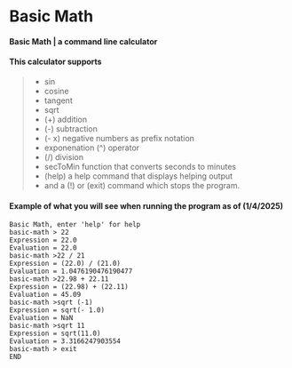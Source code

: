 # Basic Math

#### Basic Math | a command line calculator
 
#### This calculator supports
>  - sin 
>  - cosine 
>  - tangent 
> - sqrt 
>  - (+) addition
>  - (-) subtraction
>  - (- x) negative numbers as prefix notation
>  -  exponenation (^) operator
>  - (/) division 
>  - secToMin function that converts seconds to minutes
>  - (help) a help command that displays helping output
>  - and a (!) or (exit) command which stops the program.
#### Example of what you will see when running the program as of (1/4/2025)
   ```text 
Basic Math, enter 'help' for help
basic-math > 22
Expression = 22.0
Evaluation = 22.0
basic-math >22 / 21
Expression = (22.0) / (21.0)
Evaluation = 1.0476190476190477
basic-math >22.98 + 22.11
Expression = (22.98) + (22.11)
Evaluation = 45.09
basic-math >sqrt (-1)
Expression = sqrt(- 1.0)
Evaluation = NaN
basic-math >sqrt 11
Expression = sqrt(11.0)
Evaluation = 3.3166247903554
basic-math > exit 
END
   ```

